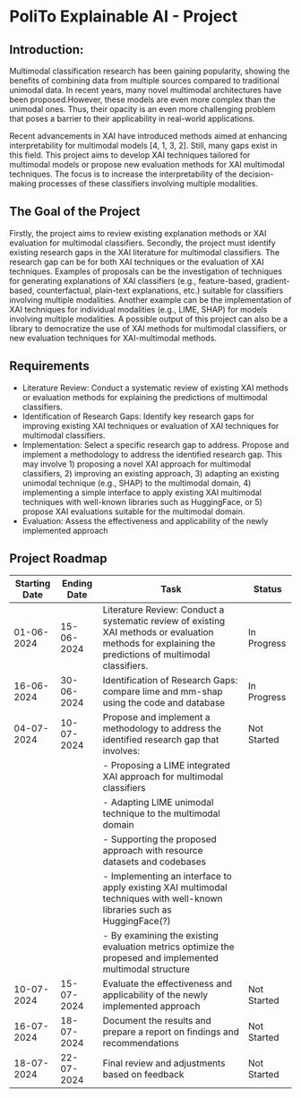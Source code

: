 # PoliTo Explainable AI - Project

## Introduction:
Multimodal classification research has been gaining popularity, showing the benefits of combining data from multiple sources compared to traditional unimodal data. In recent years, many novel multimodal architectures have been proposed.However, these models are even more complex than the unimodal ones. Thus, their opacity is an even more challenging problem that poses a barrier to their applicability in real-world applications.

Recent advancements in XAI have introduced methods aimed at enhancing interpretability for multimodal models [4, 1, 3, 2]. Still, many gaps exist in this field. This project aims to develop XAI techniques tailored for multimodal models or propose new evaluation methods for XAI multimodal techniques. The focus is to increase the interpretability of the decision-making processes of these classifiers involving multiple modalities.

## The Goal of the Project
Firstly, the project aims to review existing explanation methods or XAI evaluation for multimodal classifiers. Secondly, the project must identify existing research gaps in the XAI literature for multimodal classifiers. The research gap can be for both XAI techniques or the evaluation of XAI techniques. Examples of proposals can be the investigation of techniques for generating explanations of XAI classifiers (e.g., feature-based, gradient-based, counterfactual, plain-text explanations, etc.) suitable for classifiers involving multiple modalities. Another example can be the implementation of XAI techniques for individual modalities (e.g., LIME, SHAP) for models involving multiple modalities. A possible output of this project can also be a library to democratize the use of XAI methods for multimodal classifiers, or new evaluation techniques for XAI-multimodal methods.

## Requirements
- Literature Review: Conduct a systematic review of existing XAI methods or evaluation methods for explaining the predictions of multimodal classifiers.
- Identification of Research Gaps: Identify key research gaps for improving existing XAI techniques or evaluation of XAI techniques for multimodal classifiers.
- Implementation: Select a specific research gap to address. Propose and implement a methodology to address the identified research gap. This may involve 1) proposing a novel XAI approach for multimodal classifiers, 2) improving an existing approach, 3) adapting an existing unimodal technique (e.g., SHAP) to the multimodal domain, 4) implementing a simple interface to apply existing XAI multimodal techniques with well-known libraries such as HuggingFace, or 5) propose XAI evaluations suitable for the multimodal domain.
- Evaluation: Assess the effectiveness and applicability of the newly implemented approach

## Project Roadmap

| Starting Date | Ending Date | Task                                                                                                 | Status     |
|---------------|-------------|------------------------------------------------------------------------------------------------------|------------|
| 01-06-2024    | 15-06-2024  | Literature Review: Conduct a systematic review of existing XAI methods or evaluation methods for explaining the predictions of multimodal classifiers. | In Progress  |
| 16-06-2024    | 30-06-2024  | Identification of Research Gaps: compare lime and mm-shap using the code and database | In Progress|
| 04-07-2024    | 10-07-2024  | Propose and implement a methodology to address the identified research gap that involves:       | Not Started|
|               |             | - Proposing a LIME integrated XAI approach for multimodal classifiers                                          |            |
|               |             | - Adapting LIME unimodal technique to the multimodal domain                      |            |
|               |             | - Supporting the proposed approach with resource datasets and codebases                                                                  |            |
|               |             | - Implementing an interface to apply existing XAI multimodal techniques with well-known libraries such as HuggingFace(?) |            |
|               |             | - By examining the existing evaluation metrics optimize the propesed and implemented multimodal structure                                   |            |
| 10-07-2024    | 15-07-2024  | Evaluate the effectiveness and applicability of the newly implemented approach                       | Not Started|
| 16-07-2024    | 18-07-2024  | Document the results and prepare a report on findings and recommendations                            | Not Started|
| 18-07-2024    | 22-07-2024  | Final review and adjustments based on feedback                                                      | Not Started|



